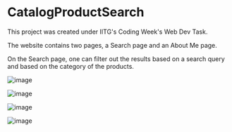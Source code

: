 # CatalogProductSearch

This project was created under IITG's Coding Week's Web Dev Task.

The website contains two pages, a Search page and an About Me page.

On the Search page, one can filter out the results based on a search query and based on the category of the products.

![image](https://user-images.githubusercontent.com/37345795/172009017-047f8919-c1c2-41a7-926d-cc8867f84aaa.png)

![image](https://user-images.githubusercontent.com/37345795/172009114-03e78687-5a00-4512-b0bc-cb509b5189eb.png)

![image](https://user-images.githubusercontent.com/37345795/172009324-cdefc6b6-d3bd-460b-bf3d-52ffe0ae912f.png)

![image](https://user-images.githubusercontent.com/37345795/172009389-be814c81-5214-4e24-81ca-ca846522b9ac.png)
